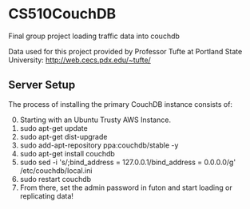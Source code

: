 # CS510CouchDB
Final group project loading traffic data into couchdb

Data used for this project provided by Professor Tufte at Portland State University:  http://web.cecs.pdx.edu/~tufte/

## Server Setup

The process of installing the primary CouchDB instance consists of:

0. Starting with an Ubuntu Trusty AWS Instance.
1. sudo apt-get update
2. sudo apt-get dist-upgrade
3. sudo add-apt-repository ppa:couchdb/stable -y
4. sudo apt-get install couchdb
5. sudo sed -i 's/;bind_address = 127.0.0.1/bind_address = 0.0.0.0/g'
/etc/couchdb/local.ini
6. sudo restart couchdb
7. From there, set the admin password in futon and start loading or replicating data!
